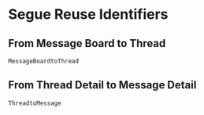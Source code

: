 #  Segue Reuse Identifiers

## From Message Board to Thread
`MessageBoardtoThread`


## From Thread Detail to Message Detail
`ThreadtoMessage`
